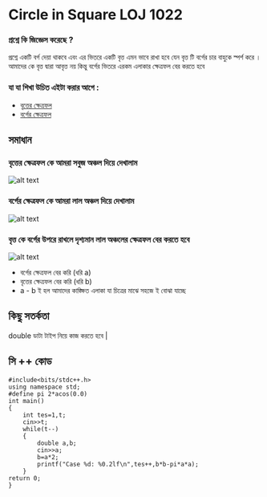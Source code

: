 # Circle in Square LOJ 1022

### প্রশ্নে কি জিজ্ঞেস করেছে ? 

প্রশ্নে একটি বর্গ দেয়া  থাকবে এবং এর ভিতরে একটি বৃত্ত এমন ভাবে রাখা হবে যেন বৃত্ত টি বর্গের চার বাহুকে স্পর্শ করে । আমাদের কে বৃত্ত দ্বারা আবৃত্ত নয় কিন্তু বর্গের ভিতরে এরকম এলাকার 
ক্ষেত্রফল  বের করতে হবে 

### যা যা শিখা উচিত এইটা করার আগে : 
+ [বৃত্তের ক্ষেত্রফল](https://www.khanacademy.org/math/cc-seventh-grade-math/cc-7th-geometry/cc-7th-area-circumference/v/area-of-a-circle ) 
+ [বর্গের ক্ষেত্রফল](https://www.khanacademy.org/math/geometry-home/geometry-area-perimeter/geometry-perimeter/v/perimeter-and-area-basics) 

## সমাধান 

### বৃত্তের ক্ষেত্রফল কে আমরা সবুজ অঞ্চল দিয়ে দেখালাম 
![alt text](https://user-images.githubusercontent.com/72943111/204069997-194fa2dc-d3b4-48ae-8444-7ac5b62d0e58.png)

### বর্গের  ক্ষেত্রফল কে আমরা লাল  অঞ্চল দিয়ে দেখালাম 
![alt text](https://user-images.githubusercontent.com/72943111/204070016-f4d87f3c-230c-43ed-bbcb-2e02329492fd.png)

### বৃত্ত কে বর্গের উপরে রাখলে দৃশ্যমান লাল অঞ্চলের ক্ষেত্রফল বের করতে হবে 
![alt text](https://user-images.githubusercontent.com/72943111/204070010-bfcaab02-e089-4357-85cf-edeba2d2091a.png)

* বর্গের ক্ষেত্রফল বের করি (ধরি a) 
* বৃত্তের ক্ষেত্রফল বের করি (ধরি b) 
* a - b ই হল আমাদের কাঙ্ক্ষিত এলাকা যা চিত্রের মাঝে সহজে ই বোঝা যাচ্ছে 

## কিছু সতর্কতা 
double ডাটা টাইপ নিয়ে কাজ করতে হবে |

## সি ++ কোড 
```
#include<bits/stdc++.h>
using namespace std;
#define pi 2*acos(0.0)
int main()
{
    int tes=1,t;
    cin>>t;
    while(t--)
    {
        double a,b;
        cin>>a;
        b=a*2;
        printf("Case %d: %0.2lf\n",tes++,b*b-pi*a*a);
    }
return 0;
}
```



